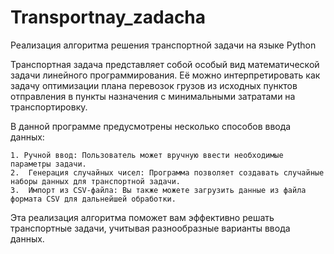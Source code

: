 # Transportnay_zadacha
Реализация алгоритма решения транспортной задачи на языке Python

Транспортная задача представляет собой особый вид математической задачи линейного программирования. Её можно интерпретировать как задачу оптимизации плана перевозок грузов из исходных пунктов отправления в пункты назначения с минимальными затратами на транспортировку.

В данной программе предусмотрены несколько способов ввода данных:

    1. Ручной ввод: Пользователь может вручную ввести необходимые параметры задачи.
    2.  Генерация случайных чисел: Программа позволяет создавать случайные наборы данных для транспортной задачи.
    3.  Импорт из CSV-файла: Вы также можете загрузить данные из файла формата CSV для дальнейшей обработки.

Эта реализация алгоритма поможет вам эффективно решать транспортные задачи, учитывая разнообразные варианты ввода данных.
